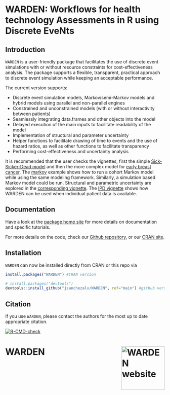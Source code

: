 
# WARDEN: Workflows for health technology Assessments in R using Discrete EveNts

## Introduction

`WARDEN` is a user-friendly package that facilitates the use of discrete
event simulations with or without resource constraints for cost-effectiveness
analysis. The package supports a flexible, transparent, practical
approach to discrete event simulation while keeping an acceptable
performance.

The current version supports:

- Discrete event simulation models, Markov/semi-Markov models and hybrid
  models using parallel and non-parallel engines
- Constrained and unconstrained models (with or without interactivity
  between patients)
- Seamlessly integrating data.frames and other objects into the model
- Delayed execution of the main inputs to facilitate readability of the
  model
- Implementation of structural and parameter uncertainty
- Helper functions to facilitate drawing of time to events and the use
  of hazard ratios, as well as other functions to facilitate
  transparency
- Performing cost-effectiveness and uncertainty analysis

It is recommended that the user checks the vignettes, first the simple
[Sick-Sicker-Dead
model](https://jsanchezalv.github.io/WARDEN/articles/example_ssd.html)
and then the more complex model for [early breast
cancer](https://jsanchezalv.github.io/WARDEN/articles/example_eBC.html).
The
[markov](https://jsanchezalv.github.io/WARDEN/articles/example_markov.html)
example shows how to run a cohort Markov model while using the same
modeling framework. Similarly, a simulation based Markov model could be
run. Structural and parametric uncertainty are explored in the
[corresponding
vignette](https://jsanchezalv.github.io/WARDEN/articles/example_uncertainty.html).
The [IPD
vignette](https://jsanchezalv.github.io/WARDEN/articles/example_ipd.html)
shows how WARDEN can be used when individual patient data is available.

## Documentation

Have a look at the [package home
site](https://jsanchezalv.github.io/WARDEN/index.html) for more details
on documentation and specific tutorials.

For more details on the code, check our [Github
repository](https://github.com/jsanchezalv/WARDEN), or our [CRAN
site](https://cran.r-project.org/package=WARDEN).

## Installation

`WARDEN` can now be installed directly from CRAN or this repo via

``` r
install.packages("WARDEN") #CRAN version 

# install.packages("devtools")
devtools::install_github("jsanchezalv/WARDEN", ref="main") #github version
```

## Citation

If you use `WARDEN`, please contact the authors for the most up to date
appropriate citation.

<!-- badges: start -->

[![R-CMD-check](https://github.com/jsanchezalv/WARDEN/actions/workflows/R-CMD-check.yaml/badge.svg)](https://github.com/jsanchezalv/WARDEN/actions/workflows/R-CMD-check.yaml)
<!-- badges: end -->

# WARDEN <a href="https://jsanchezalv.github.io/WARDEN/"><img src="man/figures/logo.png" align="right" height="137" alt="WARDEN website" /></a>
